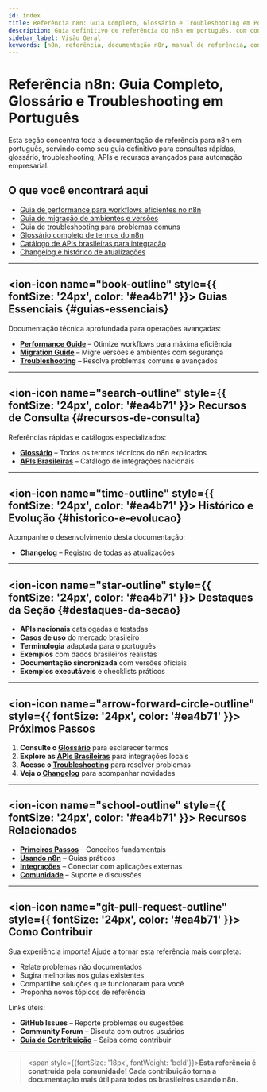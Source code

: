 ```yaml
---
id: index
title: Referência n8n: Guia Completo, Glossário e Troubleshooting em Português
description: Guia definitivo de referência do n8n em português, com consultas rápidas, glossário, troubleshooting, APIs e recursos avançados para automação.
sidebar_label: Visão Geral
keywords: [n8n, referência, documentação n8n, manual de referência, consultas rápidas, glossário n8n, troubleshooting, APIs, performance, guia oficial]
---
```


# Referência n8n: Guia Completo, Glossário e Troubleshooting em Português

Esta seção concentra toda a documentação de referência para n8n em português, servindo como seu guia definitivo para consultas rápidas, glossário, troubleshooting, APIs e recursos avançados para automação empresarial.

## O que você encontrará aqui

- [Guia de performance para workflows eficientes no n8n](guias/performance-guide)
- [Guia de migração de ambientes e versões](guias/migration-guide)
- [Guia de troubleshooting para problemas comuns](guias/troubleshooting)
- [Glossário completo de termos do n8n](recursos/glossario)
- [Catálogo de APIs brasileiras para integração](recursos/apis-brasileiras)
- [Changelog e histórico de atualizações](historico/changelog)

---

## <ion-icon name="book-outline" style={{ fontSize: '24px', color: '#ea4b71' }}></ion-icon> Guias Essenciais {#guias-essenciais}

Documentação técnica aprofundada para operações avançadas:

- **[Performance Guide](guias/performance-guide)** – Otimize workflows para máxima eficiência
- **[Migration Guide](guias/migration-guide)** – Migre versões e ambientes com segurança
- **[Troubleshooting](guias/troubleshooting)** – Resolva problemas comuns e avançados

---

## <ion-icon name="search-outline" style={{ fontSize: '24px', color: '#ea4b71' }}></ion-icon> Recursos de Consulta {#recursos-de-consulta}

Referências rápidas e catálogos especializados:

- **[Glossário](recursos/glossario)** – Todos os termos técnicos do n8n explicados
- **[APIs Brasileiras](recursos/apis-brasileiras)** – Catálogo de integrações nacionais

---

## <ion-icon name="time-outline" style={{ fontSize: '24px', color: '#ea4b71' }}></ion-icon> Histórico e Evolução {#historico-e-evolucao}

Acompanhe o desenvolvimento desta documentação:

- **[Changelog](historico/changelog)** – Registro de todas as atualizações

---

## <ion-icon name="star-outline" style={{ fontSize: '24px', color: '#ea4b71' }}></ion-icon> Destaques da Seção {#destaques-da-secao}

- **APIs nacionais** catalogadas e testadas
- **Casos de uso** do mercado brasileiro
- **Terminologia** adaptada para o português
- **Exemplos** com dados brasileiros realistas
- **Documentação sincronizada** com versões oficiais
- **Exemplos executáveis** e checklists práticos

---

## <ion-icon name="arrow-forward-circle-outline" style={{ fontSize: '24px', color: '#ea4b71' }}></ion-icon> Próximos Passos

1. **Consulte o [Glossário](recursos/glossario)** para esclarecer termos
2. **Explore as [APIs Brasileiras](recursos/apis-brasileiras)** para integrações locais
3. **Acesse o [Troubleshooting](guias/troubleshooting)** para resolver problemas
4. **Veja o [Changelog](historico/changelog)** para acompanhar novidades

---

## <ion-icon name="school-outline" style={{ fontSize: '24px', color: '#ea4b71' }}></ion-icon> Recursos Relacionados

- **[Primeiros Passos](../primeiros-passos/guia-instalacao)** – Conceitos fundamentais
- **[Usando n8n](../usando-n8n)** – Guias práticos
- **[Integrações](../integracoes)** – Conectar com aplicações externas
- **[Comunidade](../comunidade)** – Suporte e discussões

---

## <ion-icon name="git-pull-request-outline" style={{ fontSize: '24px', color: '#ea4b71' }}></ion-icon> Como Contribuir

Sua experiência importa! Ajude a tornar esta referência mais completa:

- Relate problemas não documentados
- Sugira melhorias nos guias existentes
- Compartilhe soluções que funcionaram para você
- Proponha novos tópicos de referência

Links úteis:
- **GitHub Issues** – Reporte problemas ou sugestões
- **Community Forum** – Discuta com outros usuários
- **[Guia de Contribuição](../contribuir/index.md)** – Saiba como contribuir

---

> <span style={{fontSize: '18px', fontWeight: 'bold'}}>**Esta referência é construída pela comunidade! Cada contribuição torna a documentação mais útil para todos os brasileiros usando n8n.**</span>
